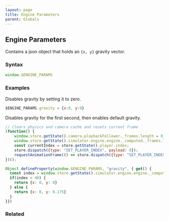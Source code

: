 ```yaml
---
layout: page
title: Engine Parameters
parent: Globals
---
```


## Engine Parameters

Contains a json object that holds an `{x, y}` gravity vector.

### Syntax

```js
window.$ENGINE_PARAMS
```

### Examples

Disables gravity by setting it to zero.

```js
$ENGINE_PARAMS.gravity = {x:0, y:0}
```

Disables gravity for the first second, then enables default gravity.

```js
// Clears physics and camera cache and resets current frame
(function() {
    window.store.getState().camera.playbackFollower._frames.length = 0;
    window.store.getState().simulator.engine.engine._computed._frames.length = 1;
    const currentIndex = store.getState().player.index;
    store.dispatch({type: "SET_PLAYER_INDEX", payload: 0});
    requestAnimationFrame(() => store.dispatch({type: "SET_PLAYER_INDEX", payload: currentIndex}));
})();

Object.defineProperty(window.$ENGINE_PARAMS, "gravity", { get() {
  const index = window.store.getState().simulator.engine.engine._computed._frames.length;
  if(index < 40) {
    return {x: 0, y: 0}
  } else {
    return {x: 0, y: 0.175}
  }
}})
```

### Related
